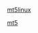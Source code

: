 [mt5linux](https://pypi.org/project/mt5linux/)

[mt5](https://www.mql5.com/en/docs/python_metatrader5)
